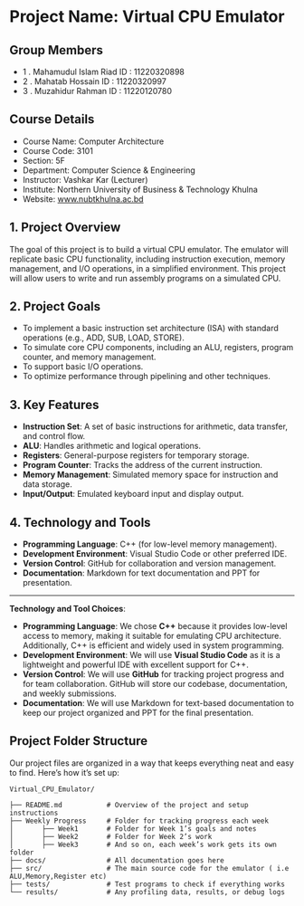 # Project Name: Virtual CPU Emulator

## Group Members 
- 1 . Mahamudul Islam Riad  ID : 11220320898
- 2 . Mahatab Hossain       ID : 11220320997
- 3 . Muzahidur Rahman      ID : 11220120780

## Course Details
- Course Name: Computer Architecture
- Course Code: 3101
- Section: 5F
- Department: Computer Science & Engineering
- Instructor: Vashkar Kar (Lecturer)
- Institute: Northern University of Business & Technology Khulna
- Website: www.nubtkhulna.ac.bd

## 1. Project Overview
The goal of this project is to build a virtual CPU emulator. The emulator will replicate basic CPU functionality, including instruction execution, memory management, and I/O operations, in a simplified environment. This project will allow users to write and run assembly programs on a simulated CPU.

## 2. Project Goals
- To implement a basic instruction set architecture (ISA) with standard operations (e.g., ADD, SUB, LOAD, STORE).
- To simulate core CPU components, including an ALU, registers, program counter, and memory management.
- To support basic I/O operations.
- To optimize performance through pipelining and other techniques.

## 3. Key Features
- **Instruction Set**: A set of basic instructions for arithmetic, data transfer, and control flow.
- **ALU**: Handles arithmetic and logical operations.
- **Registers**: General-purpose registers for temporary storage.
- **Program Counter**: Tracks the address of the current instruction.
- **Memory Management**: Simulated memory space for instruction and data storage.
- **Input/Output**: Emulated keyboard input and display output.

## 4. Technology and Tools
- **Programming Language**: C++ (for low-level memory management).
- **Development Environment**: Visual Studio Code or other preferred IDE.
- **Version Control**: GitHub for collaboration and version management.
- **Documentation**: Markdown for text documentation and PPT for presentation.

---



**Technology and Tool Choices**:

- **Programming Language**: We chose **C++** because it provides low-level access to memory, making it suitable for emulating CPU architecture. Additionally, C++ is efficient and widely used in system programming.
- **Development Environment**: We will use **Visual Studio Code** as it is a lightweight and powerful IDE with excellent support for C++.
- **Version Control**: We will use **GitHub** for tracking project progress and for team collaboration. GitHub will store our codebase, documentation, and weekly submissions.
- **Documentation**: We will use Markdown for text-based documentation to keep our project organized and PPT for the final presentation.


## Project Folder Structure

Our project files are organized in a way that keeps everything neat and easy to find. Here’s how it’s set up:

    Virtual_CPU_Emulator/
    
    ├── README.md           # Overview of the project and setup instructions
    ├── Weekly Progress     # Folder for tracking progress each week
    │       ├── Week1       # Folder for Week 1’s goals and notes
    │       ├── Week2       # Folder for Week 2’s work
    │       ├── Week3       # And so on, each week’s work gets its own folder
    ├── docs/               # All documentation goes here
    ├── src/                # The main source code for the emulator ( i.e ALU,Memory,Register etc)
    ├── tests/              # Test programs to check if everything works
    └── results/            # Any profiling data, results, or debug logs

